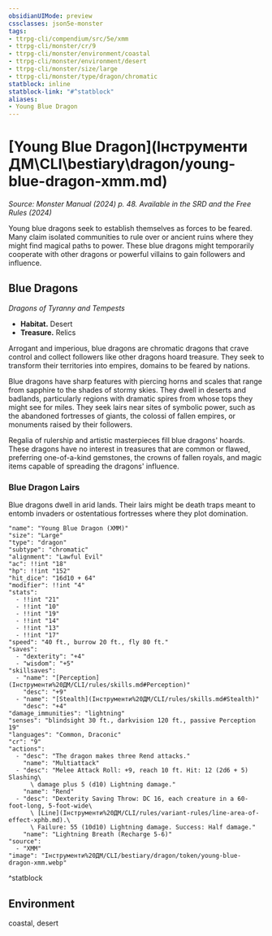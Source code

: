 ```yaml
---
obsidianUIMode: preview
cssclasses: json5e-monster
tags:
- ttrpg-cli/compendium/src/5e/xmm
- ttrpg-cli/monster/cr/9
- ttrpg-cli/monster/environment/coastal
- ttrpg-cli/monster/environment/desert
- ttrpg-cli/monster/size/large
- ttrpg-cli/monster/type/dragon/chromatic
statblock: inline
statblock-link: "#^statblock"
aliases:
- Young Blue Dragon
---
```

# [Young Blue Dragon](Інструменти ДМ\CLI\bestiary\dragon/young-blue-dragon-xmm.md)
*Source: Monster Manual (2024) p. 48. Available in the <span title='Systems Reference Document (5.2)'>SRD</span> and the Free Rules (2024)*  

Young blue dragons seek to establish themselves as forces to be feared. Many claim isolated communities to rule over or ancient ruins where they might find magical paths to power. These blue dragons might temporarily cooperate with other dragons or powerful villains to gain followers and influence.

## Blue Dragons

*Dragons of Tyranny and Tempests*

- **Habitat.** Desert  
- **Treasure.** Relics  

Arrogant and imperious, blue dragons are chromatic dragons that crave control and collect followers like other dragons hoard treasure. They seek to transform their territories into empires, domains to be feared by nations.

Blue dragons have sharp features with piercing horns and scales that range from sapphire to the shades of stormy skies. They dwell in deserts and badlands, particularly regions with dramatic spires from whose tops they might see for miles. They seek lairs near sites of symbolic power, such as the abandoned fortresses of giants, the colossi of fallen empires, or monuments raised by their followers.

Regalia of rulership and artistic masterpieces fill blue dragons' hoards. These dragons have no interest in treasures that are common or flawed, preferring one-of-a-kind gemstones, the crowns of fallen royals, and magic items capable of spreading the dragons' influence.

### Blue Dragon Lairs

Blue dragons dwell in arid lands. Their lairs might be death traps meant to entomb invaders or ostentatious fortresses where they plot domination.

```statblock
"name": "Young Blue Dragon (XMM)"
"size": "Large"
"type": "dragon"
"subtype": "chromatic"
"alignment": "Lawful Evil"
"ac": !!int "18"
"hp": !!int "152"
"hit_dice": "16d10 + 64"
"modifier": !!int "4"
"stats":
  - !!int "21"
  - !!int "10"
  - !!int "19"
  - !!int "14"
  - !!int "13"
  - !!int "17"
"speed": "40 ft., burrow 20 ft., fly 80 ft."
"saves":
  - "dexterity": "+4"
  - "wisdom": "+5"
"skillsaves":
  - "name": "[Perception](Інструменти%20ДМ/CLI/rules/skills.md#Perception)"
    "desc": "+9"
  - "name": "[Stealth](Інструменти%20ДМ/CLI/rules/skills.md#Stealth)"
    "desc": "+4"
"damage_immunities": "lightning"
"senses": "blindsight 30 ft., darkvision 120 ft., passive Perception 19"
"languages": "Common, Draconic"
"cr": "9"
"actions":
  - "desc": "The dragon makes three Rend attacks."
    "name": "Multiattack"
  - "desc": "Melee Attack Roll: +9, reach 10 ft. Hit: 12 (2d6 + 5) Slashing\
      \ damage plus 5 (d10) Lightning damage."
    "name": "Rend"
  - "desc": "Dexterity Saving Throw: DC 16, each creature in a 60-foot-long, 5-foot-wide\
      \ [Line](Інструменти%20ДМ/CLI/rules/variant-rules/line-area-of-effect-xphb.md).\
      \ Failure: 55 (10d10) Lightning damage. Success: Half damage."
    "name": "Lightning Breath (Recharge 5-6)"
"source":
  - "XMM"
"image": "Інструменти%20ДМ/CLI/bestiary/dragon/token/young-blue-dragon-xmm.webp"
```
^statblock

## Environment

coastal, desert